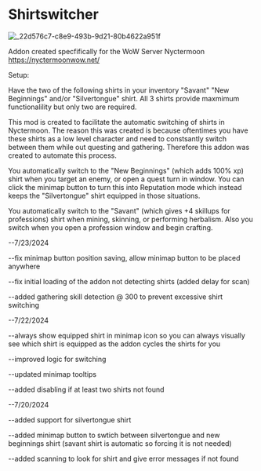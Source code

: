 # Shirtswitcher
![_22d576c7-c8e9-493b-9d21-80b4622a951f](https://github.com/user-attachments/assets/99e98084-e915-4509-b37a-81fc6ab94864)

Addon created specfifically for the WoW Server Nyctermoon    https://nyctermoonwow.net/

Setup:

Have the two of the following shirts in your inventory "Savant"  "New Beginnings" and/or "Silvertongue" shirt.  All 3 shirts provide maxmimum functionalility but only two are required. 


This mod is created to facilitate the automatic switching of shirts in Nyctermoon.  The reason this was created is because oftentimes you have these shirts as a low level character and need to constsantly switch between them while out questing and gathering.  Therefore this addon was created to automate this process.

You automatically switch to the "New Beginnings" (which adds 100% xp)  shirt when you target an enemy, or open a quest turn in window.  You can click the minimap button to turn this into Reputation mode which instead keeps the "Silvertongue" shirt equipped in those situations.

You automatically switch to the "Savant" (which gives +4 skillups for professions) shirt when mining, skinning, or performing herbalism.  Also you switch when you open a profession window and begin crafting.

--7/23/2024

--fix minimap button position saving, allow minimap button to be placed anywhere

--fix initial loading of the addon not detecting shirts (added delay for scan)

--added gathering skill detection @ 300 to prevent excessive shirt switching

--7/22/2024

--always show equipped shirt in minimap icon so you can always visually see which shirt is equipped as the addon cycles the shirts for you

--improved logic for switching

--updated minimap tooltips

--added disabling if at least two shirts not found


--7/20/2024

--added support for silvertongue shirt

--added minimap button to swtich between silvertongue and new beginnings shirt (savant shirt is automatic so forcing it is not needed)

--added scanning to look for shirt and give error messages if not found
